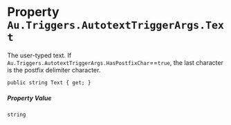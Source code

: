 # Property `Au.Triggers.AutotextTriggerArgs.Text`

The user-typed text. If `Au.Triggers.AutotextTriggerArgs.HasPostfixChar`==`true`, the last character is the postfix delimiter character.

```
public string Text { get; }
```

##### Property Value

`string`